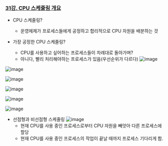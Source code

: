 ### [31강. CPU 스케줄링 개요](https://www.youtube.com/watch?v=CdrozYcVccE)

- CPU 스케줄링?
  - 운영체제가 프로세스들에게 공정하고 합리적으로 CPU 자원을 배분하는 것

- 가장 공정한 CPU 스케줄링?
  - CPU를 사용하고 싶어하는 프로세스들이 차례대로 돌아가며?
  - 아니다, 빨리 처리해야하는 프로세스가 있음(우선순위가 다르다)
![image](https://github.com/user-attachments/assets/8ad26f1e-5f6a-43aa-ab4a-ae2854d43846)

![image](https://github.com/user-attachments/assets/0e37b2ed-361a-4a2f-9156-f059d1b2c735)

![image](https://github.com/user-attachments/assets/1628ec89-9e8e-474f-bfa2-4b61445bbe15)

![image](https://github.com/user-attachments/assets/f3fe3c5e-9e00-4689-9bdb-076ba36a694c)

![image](https://github.com/user-attachments/assets/a6da9ec7-d9af-43e4-8015-3f530b497ed2)

![image](https://github.com/user-attachments/assets/ba8fddfe-0cea-4968-9cfc-de757cb21fa7)

- 선점형과 비선점형 스케줄링
![image](https://github.com/user-attachments/assets/71e69f00-7d53-427c-a5be-987e01a51c51)
  - 현재 CPU를 사용 중인 프로세스로부터 CPU 자원을 빼앗아 다른 프로세스에 할당
  - 현재 CPU를 사용 중인 프로세스의 작업이 끝날 때까지 프로세스 기다리게 함.

